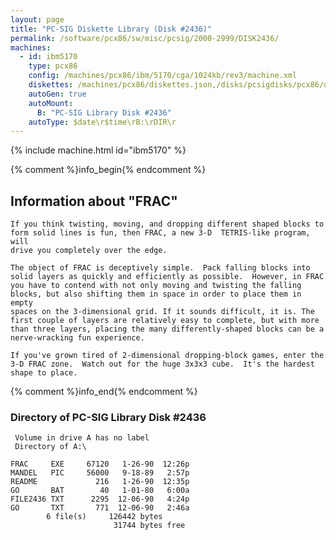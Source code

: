 ```yaml
---
layout: page
title: "PC-SIG Diskette Library (Disk #2436)"
permalink: /software/pcx86/sw/misc/pcsig/2000-2999/DISK2436/
machines:
  - id: ibm5170
    type: pcx86
    config: /machines/pcx86/ibm/5170/cga/1024kb/rev3/machine.xml
    diskettes: /machines/pcx86/diskettes.json,/disks/pcsigdisks/pcx86/diskettes.json
    autoGen: true
    autoMount:
      B: "PC-SIG Library Disk #2436"
    autoType: $date\r$time\rB:\rDIR\r
---
```


{% include machine.html id="ibm5170" %}

{% comment %}info_begin{% endcomment %}

## Information about "FRAC"

    If you think twisting, moving, and dropping different shaped blocks to
    form solid lines is fun, then FRAC, a new 3-D  TETRIS-like program, will
    drive you completely over the edge.
    
    The object of FRAC is deceptively simple.  Pack falling blocks into
    solid layers as quickly and efficiently as possible.  However, in FRAC
    you have to contend with not only moving and twisting the falling
    blocks, but also shifting them in space in order to place them in empty
    spaces on the 3-dimensional grid. If it sounds difficult, it is. The
    first couple of layers are relatively easy to complete, but with more
    than three layers, placing the many differently-shaped blocks can be a
    nerve-wracking fun experience.
    
    If you've grown tired of 2-dimensional dropping-block games, enter the
    3-D FRAC zone.  Watch out for the huge 3x3x3 cube.  It's the hardest
    shape to place.
{% comment %}info_end{% endcomment %}


### Directory of PC-SIG Library Disk #2436

     Volume in drive A has no label
     Directory of A:\

    FRAC     EXE     67120   1-26-90  12:26p
    MANDEL   PIC     56000   9-18-89   2:57p
    README             216   1-26-90  12:35p
    GO       BAT        40   1-01-80   6:00a
    FILE2436 TXT      2295  12-06-90   4:24p
    GO       TXT       771  12-06-90   2:46a
            6 file(s)     126442 bytes
                           31744 bytes free
